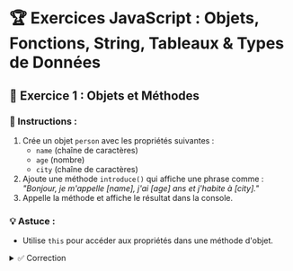 # 🏆 Exercices JavaScript : Objets, Fonctions, String, Tableaux & Types de Données

## 📌 Exercice 1 : Objets et Méthodes  
### 🔹 Instructions :  
1. Crée un objet `person` avec les propriétés suivantes :  
   - `name` (chaîne de caractères)  
   - `age` (nombre)  
   - `city` (chaîne de caractères)  
2. Ajoute une méthode `introduce()` qui affiche une phrase comme :  
   _"Bonjour, je m'appelle [name], j'ai [age] ans et j'habite à [city]."_  
3. Appelle la méthode et affiche le résultat dans la console.  

### 💡 Astuce :  
- Utilise `this` pour accéder aux propriétés dans une méthode d'objet.  

<details>
<summary>✅ Correction</summary>

```js
const person = {
  name: "Alice",
  age: 25,
  city: "Paris",
  introduce() {
    console.log(`Bonjour, je m'appelle ${this.name}, j'ai ${this.age} ans et j'habite à ${this.city}.`);
  }
};

person.introduce();
```
</details>



